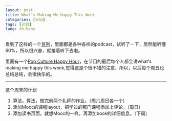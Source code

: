 ```yaml
---
layout: post
title: What's Making Me Happy This Week
categories: [日记]
tags: [计划]
lang: zh-hans
---
```


看到了这样的一个[豆列](http://www.douban.com/doulist/4228036/)，里面都是各种各样的podcast，试听了一下，居然能听懂60%，所以很兴奋，就接着听下去啦。

里面有一个[Pop Culture Happy Hour](http://www.npr.org/templates/story/story.php?storyId=129472378)，在节目的最后每个人都会讲what's making me happy this week,觉得这是个很不错的注意，所以，以后每个周五也总结总结，会很快乐的。


-------
这个周末的计划

1. 算法，算法，做完前两个礼拜的作业。（周六周日各一个）
2. 添加Mooc的课程layout，把学过的那门课程添加上评论。（周日）
3. 添加读书页面，就想Mooc的一样，再添加book的详细信息。（下周）


